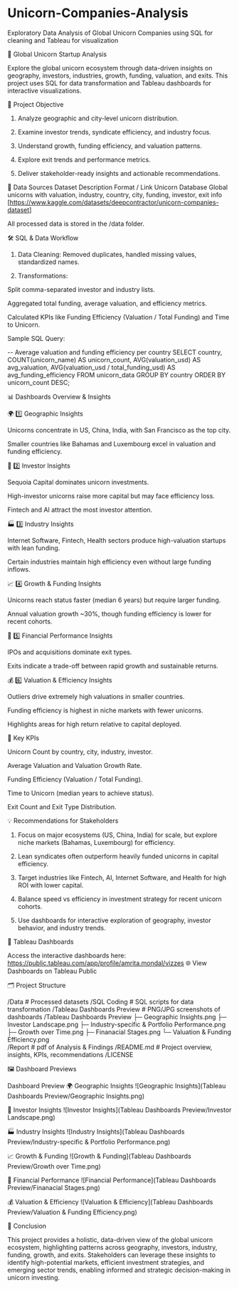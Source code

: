 # Unicorn-Companies-Analysis
Exploratory Data Analysis of Global Unicorn Companies using SQL for cleaning and Tableau for visualization


🦄 Global Unicorn Startup Analysis

Explore the global unicorn ecosystem through data-driven insights on geography, investors, industries, growth, funding, valuation, and exits. This project uses SQL for data transformation and Tableau dashboards for interactive visualizations.

🎯 Project Objective

1. Analyze geographic and city-level unicorn distribution.

2. Examine investor trends, syndicate efficiency, and industry focus.

3. Understand growth, funding efficiency, and valuation patterns.

4. Explore exit trends and performance metrics.

5. Deliver stakeholder-ready insights and actionable recommendations.

📂 Data Sources
Dataset	Description	Format / Link
Unicorn Database	Global unicorns with valuation, industry, country, city, funding, investor, exit info	[https://www.kaggle.com/datasets/deepcontractor/unicorn-companies-dataset]

All processed data is stored in the /data folder.

🛠️ SQL & Data Workflow

1. Data Cleaning: Removed duplicates, handled missing values, standardized names.

2. Transformations:

Split comma-separated investor and industry lists.

Aggregated total funding, average valuation, and efficiency metrics.

Calculated KPIs like Funding Efficiency (Valuation / Total Funding) and Time to Unicorn.

Sample SQL Query:

-- Average valuation and funding efficiency per country
SELECT 
    country,
    COUNT(unicorn_name) AS unicorn_count,
    AVG(valuation_usd) AS avg_valuation,
    AVG(valuation_usd / total_funding_usd) AS avg_funding_efficiency
FROM unicorn_data
GROUP BY country
ORDER BY unicorn_count DESC;

📊 Dashboards Overview & Insights  

🌍 1️⃣ Geographic Insights

Unicorns concentrate in US, China, India, with San Francisco as the top city.

Smaller countries like Bahamas and Luxembourg excel in valuation and funding efficiency.

💼 2️⃣ Investor Insights

Sequoia Capital dominates unicorn investments.

High-investor unicorns raise more capital but may face efficiency loss.

Fintech and AI attract the most investor attention.

🏭 3️⃣ Industry Insights

Internet Software, Fintech, Health sectors produce high-valuation startups with lean funding.

Certain industries maintain high efficiency even without large funding inflows.

📈 4️⃣ Growth & Funding Insights

Unicorns reach status faster (median 6 years) but require larger funding.

Annual valuation growth ~30%, though funding efficiency is lower for recent cohorts.

🏁 5️⃣ Financial Performance Insights

IPOs and acquisitions dominate exit types.

Exits indicate a trade-off between rapid growth and sustainable returns.

💰 6️⃣ Valuation & Efficiency Insights

Outliers drive extremely high valuations in smaller countries.

Funding efficiency is highest in niche markets with fewer unicorns.

Highlights areas for high return relative to capital deployed.

📌 Key KPIs

Unicorn Count by country, city, industry, investor.

Average Valuation and Valuation Growth Rate.

Funding Efficiency (Valuation / Total Funding).

Time to Unicorn (median years to achieve status).

Exit Count and Exit Type Distribution.

💡 Recommendations for Stakeholders

1. Focus on major ecosystems (US, China, India) for scale, but explore niche markets (Bahamas, Luxembourg) for efficiency.

2. Lean syndicates often outperform heavily funded unicorns in capital efficiency.

3. Target industries like Fintech, AI, Internet Software, and Health for high ROI with lower capital.

4. Balance speed vs efficiency in investment strategy for recent unicorn cohorts.

5. Use dashboards for interactive exploration of geography, investor behavior, and industry trends.

🔗 Tableau Dashboards

Access the interactive dashboards here: https://public.tableau.com/app/profile/amrita.mondal/vizzes
🌐 View Dashboards on Tableau Public

🗂️ Project Structure  

/Data                               # Processed datasets
/SQL Coding                         # SQL scripts for data transformation
/Tableau Dashboards Preview         # PNG/JPG screenshots of dashboards
/Tableau Dashboards Preview
   ├─ Geographic Insights.png
   ├─ Investor Landscape.png
   ├─ Industry-specific & Portfolio Performance.png
   ├─ Growth over Time.png
   ├─ Finanacial Stages.png
   └─ Valuation & Funding Efficiency.png      
/Report                             # pdf of Analysis & Findings
/README.md                          # Project overview, insights, KPIs, recommendations
/LICENSE

🖼️ Dashboard Previews

Dashboard	                                                       Preview
🌍 Geographic Insights	                ![Geographic Insights](Tableau Dashboards Preview/Geographic Insights.png)

💼 Investor Insights	                ![Investor Insights](Tableau Dashboards Preview/Investor Landscape.png)

🏭 Industry Insights	                ![Industry Insights](Tableau Dashboards Preview/Industry-specific & Portfolio Performance.png)

📈 Growth & Funding	                    ![Growth & Funding](Tableau Dashboards Preview/Growth over Time.png)

🏁 Financial Performance	            ![Financial Performance](Tableau Dashboards Preview/Finanacial Stages.png)

💰 Valuation & Efficiency	            ![Valuation & Efficiency](Tableau Dashboards Preview/Valuation & Funding Efficiency.png)


📝 Conclusion

This project provides a holistic, data-driven view of the global unicorn ecosystem, highlighting patterns across geography, investors, industry, funding, growth, and exits. Stakeholders can leverage these insights to identify high-potential markets, efficient investment strategies, and emerging sector trends, enabling informed and strategic decision-making in unicorn investing.